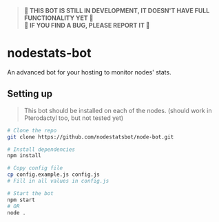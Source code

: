 > **🚧 THIS BOT IS STILL IN DEVELOPMENT, IT DOESN'T HAVE FULL FUNCTIONALITY YET 🚧**<br>
> **🚧 IF YOU FIND A BUG, PLEASE REPORT IT 🚧**
# nodestats-bot
An advanced bot for your hosting to monitor nodes' stats.

## Setting up
> This bot should be installed on each of the nodes. (should work in Pterodactyl too, but not tested yet)
```sh
# Clone the repo
git clone https://github.com/nodestatsbot/node-bot.git

# Install dependencies
npm install

# Copy config file
cp config.example.js config.js
# Fill in all values in config.js

# Start the bot
npm start
# OR
node .
```